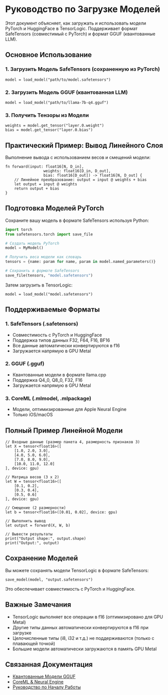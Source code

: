 # Руководство по Загрузке Моделей

Этот документ объясняет, как загружать и использовать модели PyTorch и HuggingFace в TensorLogic. Поддерживает формат SafeTensors (совместимый с PyTorch) и формат GGUF (квантованные LLM).

## Основное Использование

### 1. Загрузить Модель SafeTensors (сохраненную из PyTorch)

```tensorlogic
model = load_model("path/to/model.safetensors")
```

### 2. Загрузить Модель GGUF (квантованная LLM)

```tensorlogic
model = load_model("path/to/llama-7b-q4.gguf")
```

### 3. Получить Тензоры из Модели

```tensorlogic
weights = model.get_tensor("layer.0.weight")
bias = model.get_tensor("layer.0.bias")
```

## Практический Пример: Вывод Линейного Слоя

Выполнение вывода с использованием весов и смещений модели:

```tensorlogic
fn forward(input: float16[N, D_in],
                 weights: float16[D_in, D_out],
                 bias: float16[D_out]) -> float16[N, D_out] {
    // Линейное преобразование: output = input @ weights + bias
    let output = input @ weights
    return output + bias
}
```

## Подготовка Моделей PyTorch

Сохраните вашу модель в формате SafeTensors используя Python:

```python
import torch
from safetensors.torch import save_file

# Создать модель PyTorch
model = MyModel()

# Получить веса модели как словарь
tensors = {name: param for name, param in model.named_parameters()}

# Сохранить в формате SafeTensors
save_file(tensors, "model.safetensors")
```

Затем загрузить в TensorLogic:

```tensorlogic
model = load_model("model.safetensors")
```

## Поддерживаемые Форматы

### 1. SafeTensors (.safetensors)

- Совместимость с PyTorch и HuggingFace
- Поддержка типов данных F32, F64, F16, BF16
- Все данные автоматически конвертируются в f16
- Загружается напрямую в GPU Metal

### 2. GGUF (.gguf)

- Квантованные модели в формате llama.cpp
- Поддержка Q4_0, Q8_0, F32, F16
- Загружается напрямую в GPU Metal

### 3. CoreML (.mlmodel, .mlpackage)

- Модели, оптимизированные для Apple Neural Engine
- Только iOS/macOS

## Полный Пример Линейной Модели

```tensorlogic
// Входные данные (размер пакета 4, размерность признаков 3)
let X = tensor<float16>([
    [1.0, 2.0, 3.0],
    [4.0, 5.0, 6.0],
    [7.0, 8.0, 9.0],
    [10.0, 11.0, 12.0]
], device: gpu)

// Матрица весов (3 x 2)
let W = tensor<float16>([
    [0.1, 0.2],
    [0.3, 0.4],
    [0.5, 0.6]
], device: gpu)

// Смещение (2 размерности)
let b = tensor<float16>([0.01, 0.02], device: gpu)

// Выполнить вывод
let output = forward(X, W, b)

// Вывести результаты
print("Output shape:", output.shape)
print("Output:", output)
```

## Сохранение Моделей

Вы можете сохранять модели TensorLogic в формате SafeTensors:

```tensorlogic
save_model(model, "output.safetensors")
```

Это обеспечивает совместимость с PyTorch и HuggingFace.

## Важные Замечания

- TensorLogic выполняет все операции в f16 (оптимизировано для GPU Metal)
- Другие типы данных автоматически конвертируются в f16 при загрузке
- Целочисленные типы (i8, i32 и т.д.) не поддерживаются (только с плавающей точкой)
- Большие модели автоматически загружаются в память GPU Metal

## Связанная Документация

- [Квантованные Модели GGUF](gguf_quantization.md)
- [CoreML & Neural Engine](coreml_neural_engine.md)
- [Руководство по Началу Работы](../claudedocs/getting_started.md)
